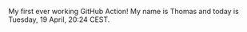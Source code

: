 My first ever working GitHub Action!
My name is Thomas and today is Tuesday, 19 April, 20:24 CEST. 
